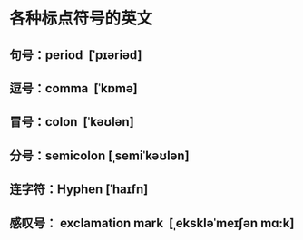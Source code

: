 # 各种标点符号的英文 

## 句号：period  [ˈpɪəriəd]
## 逗号：comma  [ˈkɒmə]
## 冒号：colon  [ˈkəʊlən] 
## 分号：semicolon [ˌsemiˈkəʊlən]
## 连字符：Hyphen [ˈhaɪfn]
## 感叹号： exclamation mark  [ˌekskləˈmeɪʃən mɑ:k] 
